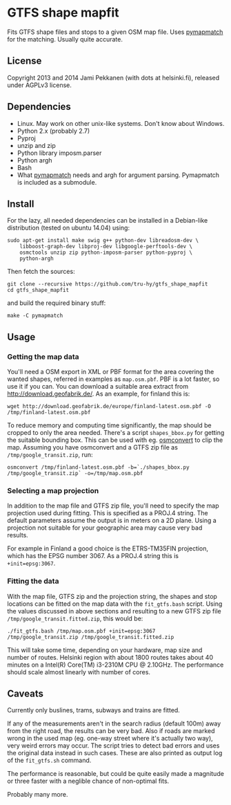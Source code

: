 # GTFS shape mapfit

Fits GTFS shape files and stops to a given OSM map file. Uses
[pymapmatch](https://github.com/tru-hy/pymapmatch) for the matching.
Usually quite accurate.

## License

Copyright 2013 and 2014 Jami Pekkanen (with dots at helsinki.fi), released
under AGPLv3 license.

## Dependencies

* Linux. May work on other unix-like systems. Don't know about Windows.
* Python 2.x (probably 2.7)
* Pyproj
* unzip and zip
* Python library imposm.parser
* Python argh
* Bash
* What [pymapmatch](https://github.com/tru-hy/pymapmatch) needs and
  argh for argument parsing. Pymapmatch is included as a submodule.


## Install

For the lazy, all needed dependencies can be installed in a
Debian-like distribution (tested on ubuntu 14.04) using:
	
	sudo apt-get install make swig g++ python-dev libreadosm-dev \
		libboost-graph-dev libproj-dev libgoogle-perftools-dev \
		osmctools unzip zip python-imposm-parser python-pyproj \
		python-argh

Then fetch the sources:
	
	git clone --recursive https://github.com/tru-hy/gtfs_shape_mapfit
	cd gtfs_shape_mapfit

and build the required binary stuff:

	make -C pymapmatch


## Usage

### Getting the map data
You'll need a OSM export in XML or PBF format for the area covering the
wanted shapes, referred in examples as `map.osm.pbf`. PBF is a lot faster,
so use it if you can. You can download a suitable area extract from
http://download.geofabrik.de/. As an example, for finland this is:

	wget http://download.geofabrik.de/europe/finland-latest.osm.pbf -O /tmp/finland-latest.osm.pbf

To reduce memory and computing time significantly, the map should be cropped
to only the area needed. There's a script `shapes_bbox.py` for getting the suitable
bounding box. This can be used with eg. [osmconvert](http://wiki.openstreetmap.org/wiki/Osmconvert)
to clip the map. Assuming you have osmconvert and a GTFS zip file as `/tmp/google_transit.zip`, run:
	
	osmconvert /tmp/finland-latest.osm.pbf -b=`./shapes_bbox.py /tmp/google_transit.zip` -o=/tmp/map.osm.pbf

### Selecting a map projection

In addition to the map file and GTFS zip file, you'll need to specify the map projection
used during fitting. This is specified as a PROJ.4 string. The default parameters assume
the output is in meters on a 2D plane. Using a projection not suitable for your geographic area
may cause very bad results.

For example in Finland a good choice is the ETRS-TM35FIN projection, which has
the EPSG number 3067. As a PROJ.4 string this is `+init=epsg:3067`.

### Fitting the data

With the map file, GTFS zip and the projection string, the shapes and stop locations
can be fitted on the map data with the `fit_gtfs.bash` script. Using the values
discussed in above sections and resulting to a new GTFS zip file
`/tmp/google_transit.fitted.zip`, this would be:

	./fit_gtfs.bash /tmp/map.osm.pbf +init=epsg:3067 /tmp/google_transit.zip /tmp/google_transit.fitted.zip

This will take some time, depending on your hardware, map size and number of routes.
Helsinki region with about 1800 routes takes about 40 minutes on a Intel(R) Core(TM) i3-2310M CPU @ 2.10GHz.
The performance should scale almost linearly with number of cores.

## Caveats

Currently only buslines, trams, subways and trains are fitted.

If any of the measurements aren't in the search radius (default 100m)
away from the right road, the results can be very bad. Also if roads are marked
wrong in the used map (eg. one-way street where it's actually two way), very weird
errors may occur. The script tries to detect bad errors and uses the original data instead
in such cases. These are also printed as output log of the `fit_gtfs.sh` command.

The performance is reasonable, but could be quite easily made a magnitude or three faster
with a neglible chance of non-optimal fits.

Probably many more.
